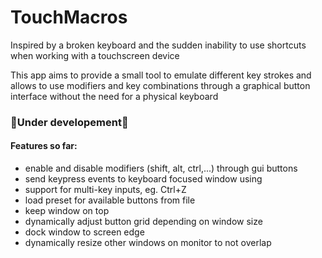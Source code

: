 # TouchMacros
Inspired by a broken keyboard and the sudden inability to use shortcuts when working with a touchscreen device

This app aims to provide a small tool to emulate different key strokes and allows to use modifiers and key combinations through a graphical button interface without the need for a physical keyboard

### 🚧Under developement🚧
#### Features so far:
- enable and disable modifiers (shift, alt, ctrl,...) through gui buttons
- send keypress events to keyboard focused window using
- support for multi-key inputs, eg. Ctrl+Z
- load preset for available buttons from file
- keep window on top
- dynamically adjust button grid depending on window size
- dock window to screen edge
- dynamically resize other windows on monitor to not overlap
